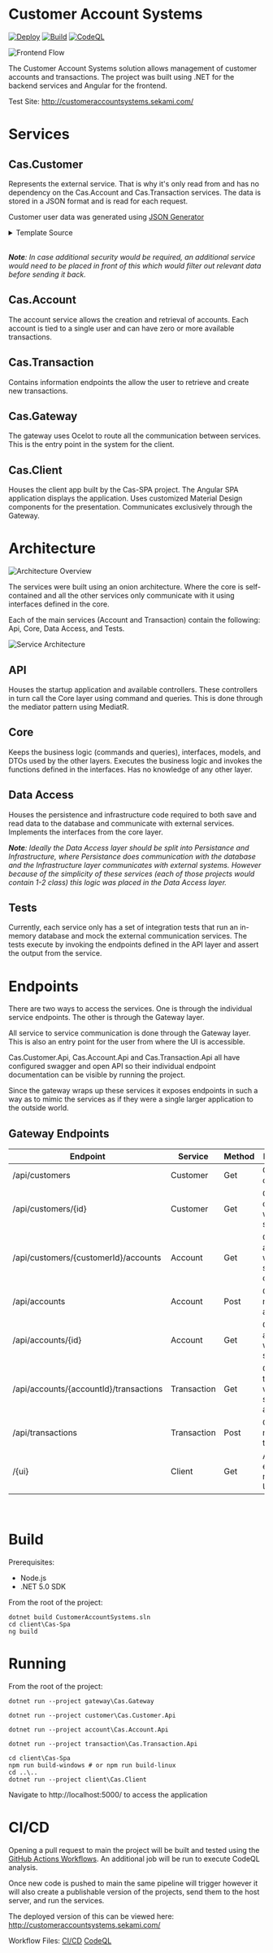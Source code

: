 # Customer Account Systems 

[![Deploy](https://github.com/Mitars/CustomerAccountSystems/actions/workflows/deploy.yml/badge.svg)](https://github.com/Mitars/CustomerAccountSystems/actions/workflows/deploy.yml)
[![Build](https://github.com/Mitars/CustomerAccountSystems/actions/workflows/build.yml/badge.svg)](https://github.com/Mitars/CustomerAccountSystems/actions/workflows/build.yml)
[![CodeQL](https://github.com/Mitars/CustomerAccountSystems/actions/workflows/codeql-analysis.yml/badge.svg)](https://github.com/Mitars/CustomerAccountSystems/actions/workflows/codeql-analysis.yml)

![Frontend Flow](/docs/frontend-flow.gif)

The Customer Account Systems solution allows management of customer accounts and transactions. The project was built using .NET for the backend services and Angular for the frontend.

Test Site: http://customeraccountsystems.sekami.com/

# Services

## Cas.Customer

Represents the external service. That is why it's only read from and has no dependency on the Cas.Account and Cas.Transaction services. The data is stored in a JSON format and is read for each request.

Customer user data was generated using [JSON Generator](https://www.json-generator.com/)

<details>
<summary>Template Source</summary>

```js
[
  '{{repeat(10)}}',
  {
    id: '{{index()+1}}',
    firstName: '{{firstName()}}',
    lastName: '{{surname()}}',
    dateOfBirth: '{{date(new Date(1970, 0, 1), new Date(2008, 0, 1), "YYYY-MM-dd")}}',
    email: '{{email()}}',
    phone: '+1 {{phone()}}',
    address: '{{integer(100, 999)}} {{street()}}, {{city()}}, {{state()}}, {{integer(100, 10000)}}',
    company: '{{company().toUpperCase()}}',
    photo: 'https://randomuser.me/api/portraits/{{gender() == "male" ? "men" : "women"}}/{{integer(100)}}.jpg',
    gender: '{{gender()}}',
    registered: '{{date(new Date(2014, 0, 1), new Date(), "YYYY-MM-ddThh:mm:ss.fffZ")}}'
  }
]
```
</details>
<br />

***Note**: In case additional security would be required, an additional service would need to be placed in front of this which would filter out relevant data before sending it back.*

## Cas.Account

The account service allows the creation and retrieval of accounts. Each account is tied to a single user and can have zero or more available transactions.

## Cas.Transaction

Contains information endpoints the allow the user to retrieve and create new transactions.

## Cas.Gateway

The gateway uses Ocelot to route all the communication between services. This is the entry point in the system for the client.

## Cas.Client

Houses the client app built by the Cas-SPA project. The Angular SPA application displays the application. Uses customized Material Design components for the presentation. Communicates exclusively through the Gateway.


# Architecture

![Architecture Overview](/docs/architecture-overview.png)


The services were built using an onion architecture. Where the core is self-contained and all the other services only communicate with it using interfaces defined in the core.

Each of the main services (Account and Transaction) contain the following:
Api, Core, Data Access, and Tests.

![Service Architecture](/docs/service-architecture.png)


## API

Houses the startup application and available controllers. These controllers in turn call the Core layer using command and queries. This is done through the mediator pattern using MediatR.

## Core

Keeps the business logic (commands and queries), interfaces, models, and DTOs used by the other layers. Executes the business logic and invokes the functions defined in the interfaces. Has no knowledge of any other layer.

## Data Access

Houses the persistence and infrastructure code required to both save and read data to the database and communicate with external services. Implements the interfaces from the core layer.

***Note**: Ideally the Data Access layer should be split into Persistance and Infrastructure, where Persistance does communication with the database and the Infrastructure layer communicates with external systems. However because of the simplicity of these services (each of those projects would contain 1-2 class) this logic was placed in the Data Access layer.*

## Tests

Currently, each service only has a set of integration tests that run an in-memory database and mock the external communication services. The tests execute by invoking the endpoints defined in the API layer and assert the output from the service.

# Endpoints

There are two ways to access the services. One is through the individual service endpoints. The other is through the Gateway layer.

All service to service communication is done through the Gateway layer. This is also an entry point for the user from where the UI is accessible.

Cas.Customer.Api, Cas.Account.Api and Cas.Transaction.Api all have configured swagger and open API so their individual endpoint documentation can be visible by running the project.

Since the gateway wraps up these services it exposes endpoints in such a way as to mimic the services as if they were a single larger application to the outside world.

## Gateway Endpoints

| Endpoint | Service | Method | Description |
|---|---|---|---|
| /api/customers | Customer | Get | Gets all the customers |
| /api/customers/{id} | Customer | Get | Gets the customer with the specified ID |
| /api/customers/{customerId}/accounts | Account | Get | Get the accounts with the specified customer ID |
| /api/accounts | Account | Post | Creates a new account |
| /api/accounts/{id} | Account | Get | Get the account with the specified ID |
| /api/accounts/{accountId}/transactions | Transaction | Get | Get the transactions with the specified account ID |
| /api/transactions | Transaction | Post | Creates a new transaction |
| /{ui} | Client | Get | All other endpoints route to the UI |

<br />

# Build

Prerequisites:
- Node.js
- .NET 5.0 SDK

From the root of the project:

```
dotnet build CustomerAccountSystems.sln
cd client\Cas-Spa
ng build
```

# Running
From the root of the project:

```
dotnet run --project gateway\Cas.Gateway

dotnet run --project customer\Cas.Customer.Api

dotnet run --project account\Cas.Account.Api

dotnet run --project transaction\Cas.Transaction.Api

cd client\Cas-Spa
npm run build-windows # or npm run build-linux
cd ..\..
dotnet run --project client\Cas.Client

```

Navigate to http://localhost:5000/ to access the application

# CI/CD

Opening a pull request to main the project will be built and tested using the [GitHub Actions Workflows](https://github.com/Mitars/CustomerAccountSystems/actions). An additional job will be run to execute CodeQL analysis.

Once new code is pushed to main the same pipeline will trigger however it will also create a publishable version of the projects, send them to the host server, and run the services.

The deployed version of this can be viewed here: http://customeraccountsystems.sekami.com/


Workflow Files:
[CI/CD](https://github.com/Mitars/CustomerAccountSystems/blob/main/.github/workflows/ci-cd.yml)
[CodeQL](https://github.com/Mitars/CustomerAccountSystems/blob/main/.github/workflows/codeql-analysis.yml)

